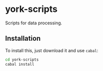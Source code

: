 
# york-scripts

Scripts for data processing.

## Installation

To install this, just download it and use `cabal`:

```bash
cd york-scripts
cabal install
```


